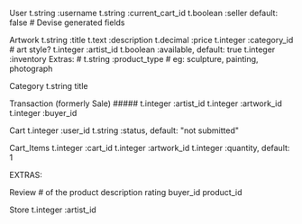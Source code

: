 User
    t.string :username
    t.string  :current_cart_id
    t.boolean :seller       default: false
    # Devise generated fields

Artwork
    t.string :title
    t.text :description
    t.decimal :price
    t.integer :category_id # art style?
    t.integer :artist_id
    t.boolean :available, default: true
    t.integer :inventory
    Extras:
    # t.string :product_type # eg: sculpture, painting, photograph

Category
    t.string title

Transaction (formerly Sale)
    ##### t.integer :artist_id
    t.integer :artwork_id
    t.integer :buyer_id

Cart
    t.integer :user_id
    t.string :status,   default: "not submitted"

Cart_Items
    t.integer :cart_id
    t.integer :artwork_id
    t.integer :quantity,    default: 1

EXTRAS:

Review # of the product
    description
    rating
    buyer_id
    product_id

Store
    t.integer :artist_id
